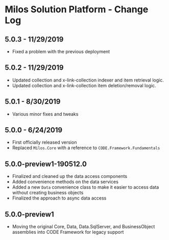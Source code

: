# Milos Solution Platform - Change Log

## 5.0.3 - 11/29/2019

* Fixed a problem with the previous deployment

## 5.0.2 - 11/29/2019

* Updated collection and x-link-collection indexer and item retrieval logic.
* Updated collection and x-link-collection item deletion/removal logic.

## 5.0.1 - 8/30/2019

* Various minor fixes and tweaks

## 5.0.0 - 6/24/2019

* First officially released version
* Replaced `Milos.Core` with a reference to `CODE.Framework.Fundamentals`

## 5.0.0-preview1-190512.0

* Finalized and cleaned up the data access components 
* Added convenience methods on the data services
* Added a new `Data` convenience class to make it easier to access data without creating business objects
* Finalized the approach to async data access

## 5.0.0-preview1

* Moving the original Core, Data, Data.SqlServer, and BusinessObject assemblies into CODE Framework for legacy support

